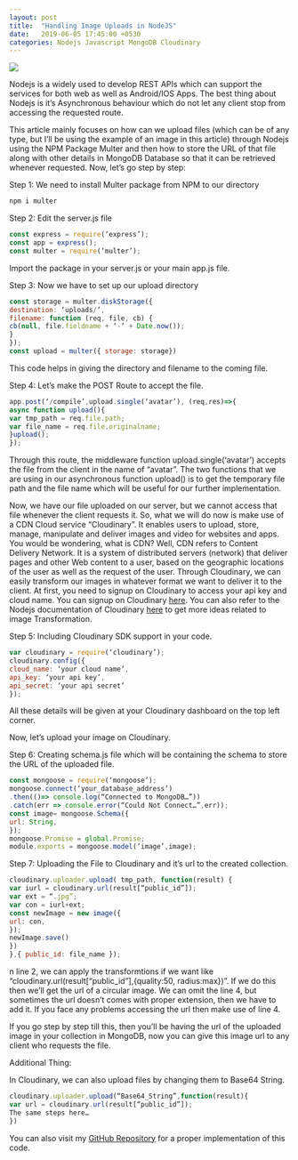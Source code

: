 ```yaml
---
layout: post
title:  "Handling Image Uploads in NodeJS"
date:   2019-06-05 17:45:00 +0530
categories: Nodejs Javascript MongoDB Cloudinary
---
```


<img src="https://cdn-images-1.medium.com/max/800/1*RYEf3BOr-FrdhoEwBhIXWw.png" class="center">

Nodejs is a widely used to develop REST APIs which can support the services for both web as well as Android/IOS Apps. The best thing about Nodejs is it’s Asynchronous behaviour which do not let any client stop from accessing the requested route.

This article mainly focuses on how can we upload files (which can be of any type, but I’ll be using the example of an image in this article) through Nodejs using the NPM Package Multer and then how to store the URL of that file along with other details in MongoDB Database so that it can be retrieved whenever requested. Now, let’s go step by step:

Step 1: We need to install Multer package from NPM to our directory
```javascript
npm i multer
```
Step 2: Edit the server.js file
```javascript
const express = require(‘express’);
const app = express();
const multer = require(‘multer’);
```
Import the package in your server.js or your main app.js file.

Step 3: Now we have to set up our upload directory
```javascript
const storage = multer.diskStorage({
destination: ‘uploads/’,
filename: function (req, file, cb) {
cb(null, file.fieldname + ‘-’ + Date.now());
}
});
const upload = multer({ storage: storage})
```
This code helps in giving the directory and filename to the coming file.

Step 4: Let’s make the POST Route to accept the file.
```javascript
app.post(‘/compile’,upload.single(‘avatar’), (req,res)=>{
async function upload(){
var tmp_path = req.file.path;
var file_name = req.file.originalname;
}upload();
});
```
Through this route, the middleware function upload.single(‘avatar’) accepts the file from the client in the name of “avatar”. The two functions that we are using in our asynchronous function upload() is to get the temporary file path and the file name which will be useful for our further implementation.

Now, we have our file uploaded on our server, but we cannot access that file whenever the client requests it. So, what we will do now is make use of a CDN Cloud service “Cloudinary”. It enables users to upload, store, manage, manipulate and deliver images and video for websites and apps. You would be wondering, what is CDN? Well, CDN refers to Content Delivery Network. It is a system of distributed servers (network) that deliver pages and other Web content to a user, based on the geographic locations of the user as well as the request of the user. Through Cloudinary, we can easily transform our images in whatever format we want to deliver it to the client. At first, you need to signup on Cloudinary to access your api key and cloud name. You can signup on Cloudinary <a href="http://www.cloudinary.com/users/register/free">here</a>.
You can also refer to the Nodejs documentation of Cloudinary <a href="https://cloudinary.com/documentation/node_integration">here</a> to get more ideas related to image Transformation.

Step 5: Including Cloudinary SDK support in your code.
```javascript
var cloudinary = require(‘cloudinary’);
cloudinary.config({
cloud_name: ‘your cloud name’,
api_key: ‘your api key’,
api_secret: ‘your api secret’
});
```
All these details will be given at your Cloudinary dashboard on the top left corner.

Now, let’s upload your image on Cloudinary.

Step 6: Creating schema.js file which will be containing the schema to store the URL of the uploaded file.
```javascript
const mongoose = require(‘mongoose’);
mongoose.connect(‘your_database_address’)
.then(()=> console.log(“Connected to MongoDB…”))
.catch(err => console.error(“Could Not Connect…”,err));
const image= mongoose.Schema({
url: String,
});
mongoose.Promise = global.Promise;
module.exports = mongoose.model(‘image’,image);
```

Step 7: Uploading the File to Cloudinary and it’s url to the created collection.
```javascript
cloudinary.uploader.upload( tmp_path, function(result) {
var iurl = cloudinary.url(result[“public_id”]);
var ext = “.jpg”;
var con = iurl+ext;
const newImage = new image({
url: con,
});
newImage.save()
})
},{ public_id: file_name });
```
n line 2, we can apply the transformtions if we want like “cloudinary.url(result[“public_id”],{quality:50, radius:max})”. If we do this then we’ll get the url of a circular image. We can omit the line 4, but sometimes the url doesn’t comes with proper extension, then we have to add it. If you face any problems accessing the url then make use of line 4.

If you go step by step till this, then you’ll be having the url of the uploaded image in your collection in MongoDB, now you can give this image url to any client who requests the file.

Additional Thing:

In Cloudinary, we can also upload files by changing them to Base64 String.
```javascript
cloudinary.uploader.upload(“Base64_String”,function(result){
var url = cloudinary.url(result[“public_id”]);
The same steps here…
})
```
You can also visit my <a href="https://github.com/codejockey02/multipart-trial/">GitHub Repository</a> for a proper implementation of this code.